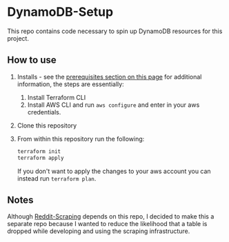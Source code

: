 # DynamoDB-Setup

This repo contains code necessary to spin up DynamoDB resources for this project.

## How to use

1. Installs - see the [prerequisites section on this page](https://developer.hashicorp.com/terraform/tutorials/aws-get-started/aws-build#prerequisites) for additional information, the steps are essentially:
    1. Install Terraform CLI
    2. Install AWS CLI and run `aws configure` and enter in your aws credentials.
2. Clone this repository 
3. From within this repository run the following:
  
    ```sh
    terraform init
    terraform apply
    ```
    If you don't want to apply the changes to your aws account you can instead run `terraform plan`.

## Notes

Although [Reddit-Scraping](https://github.com/ViralRedditPosts/Reddit-Scraping) depends on this repo, I decided to make this a separate repo because I wanted to reduce the likelihood that a table is dropped while developing and using the scraping infrastructure.